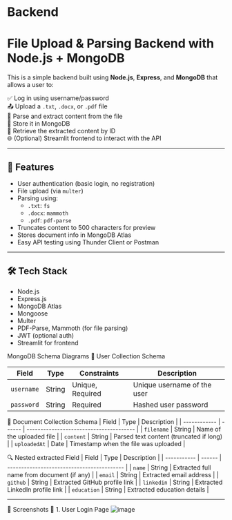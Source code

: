 # Backend
# File Upload & Parsing Backend with Node.js + MongoDB

This is a simple backend built using **Node.js**, **Express**, and **MongoDB** that allows a user to:

✅ Log in using username/password  
📤 Upload a `.txt`, `.docx`, or `.pdf` file  
📝 Parse and extract content from the file  
🧾 Store it in MongoDB  
📡 Retrieve the extracted content by ID  
🌐 (Optional) Streamlit frontend to interact with the API

---

## 🚀 Features

- User authentication (basic login, no registration)
- File upload (via `multer`)
- Parsing using:
  - `.txt`: `fs`
  - `.docx`: `mammoth`
  - `.pdf`: `pdf-parse`
- Truncates content to 500 characters for preview
- Stores document info in MongoDB Atlas
- Easy API testing using Thunder Client or Postman

---

## 🛠️ Tech Stack

- Node.js
- Express.js
- MongoDB Atlas
- Mongoose
- Multer
- PDF-Parse, Mammoth (for file parsing)
- JWT (optional auth)
- Streamlit for frontend

MongoDB Schema Diagrams
👤 User Collection Schema

| Field      | Type   | Constraints      | Description                 |
| ---------- | ------ | ---------------- | --------------------------- |
| `username` | String | Unique, Required | Unique username of the user |
| `password` | String | Required         | Hashed user password        |



📄 Document Collection Schema
| Field        | Type   | Description                             |
| ------------ | ------ | --------------------------------------- |
| `filename`   | String | Name of the uploaded file               |
| `content`    | String | Parsed text content (truncated if long) |
| `uploadedAt` | Date   | Timestamp when the file was uploaded    |


🔍 Nested extracted Field
| Field       | Type   | Description                                |
| ----------- | ------ | ------------------------------------------ |
| `name`      | String | Extracted full name from document (if any) |
| `email`     | String | Extracted email address                    |
| `github`    | String | Extracted GitHub profile link              |
| `linkedin`  | String | Extracted LinkedIn profile link            |
| `education` | String | Extracted education details                |


 

---
📸 Screenshots
🔐 1. User Login Page
![image](https://github.com/user-attachments/assets/4ad19258-6e6e-4ee7-933c-70df408bcb6b)








